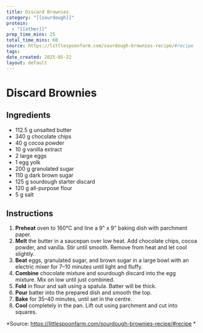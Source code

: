 ```yaml
---
title: Discard Brownies
category: "[[sourdough]]"
protein:
  - "[[other]]"
prep_time_mins: 25
total_time_mins: 60
source: https://littlespoonfarm.com/sourdough-brownies-recipe/#recipe
tags: 
date_created: 2025-05-22
layout: default
---
```


# Discard Brownies

## Ingredients

- 112.5 g unsalted butter  
- 340 g chocolate chips  
- 40 g cocoa powder
- 10 g vanilla extract  
- 2 large eggs  
- 1 egg yolk  
- 200 g granulated sugar  
- 110 g dark brown sugar  
- 125 g sourdough starter discard  
- 120 g all-purpose flour  
- 5 g salt

## Instructions

1. **Preheat** oven to 160°C and line a 9" x 9" baking dish with parchment paper.
2. **Melt** the butter in a saucepan over low heat. Add chocolate chips, cocoa powder, and vanilla. Stir until smooth. Remove from heat and let cool slightly.
3. **Beat** eggs, granulated sugar, and brown sugar in a large bowl with an electric mixer for 7–10 minutes until light and fluffy.
4. **Combine** chocolate mixture and sourdough discard into the egg mixture. Mix on low until just combined.
5. **Fold** in flour and salt using a spatula. Batter will be thick.
6. **Pour** batter into the prepared dish and smooth the top.
7. **Bake** for 35–40 minutes, until set in the centre.
8. **Cool** completely in the pan. Lift out using parchment and cut into squares.

*Source: https://littlespoonfarm.com/sourdough-brownies-recipe/#recipe *